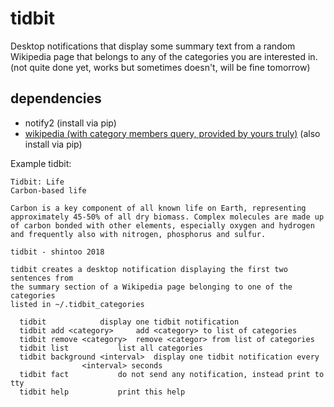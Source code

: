 # tidbit

Desktop notifications that display some summary text from a random Wikipedia page that belongs to any of the categories you are interested in. (not quite done yet, works but sometimes doesn't, will be fine tomorrow)

## dependencies
* notify2 (install via pip)
* [wikipedia (with category members query, provided by yours truly)](https://github.com/shintoo/Wikipedia) (also install via pip)

Example tidbit:

```
Tidbit: Life
Carbon-based life

Carbon is a key component of all known life on Earth, representing approximately 45-50% of all dry biomass. Complex molecules are made up of carbon bonded with other elements, especially oxygen and hydrogen and frequently also with nitrogen, phosphorus and sulfur.
```

```
tidbit - shintoo 2018

tidbit creates a desktop notification displaying the first two sentences from
the summary section of a Wikipedia page belonging to one of the categories
listed in ~/.tidbit_categories

  tidbit			display one tidbit notification
  tidbit add <category>		add <category> to list of categories
  tidbit remove <category>	remove <categor> from list of categories
  tidbit list			list all categories
  tidbit background <interval>	display one tidbit notification every
				<interval> seconds
  tidbit fact			do not send any notification, instead print to tty
  tidbit help			print this help
```
